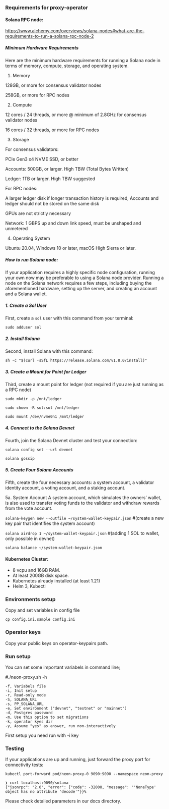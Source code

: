 ### Requirements for proxy-operator

#### Solana RPC node:
https://www.alchemy.com/overviews/solana-nodes#what-are-the-requirements-to-run-a-solana-rpc-node-2

##### Minimum Hardware Requirements
Here are the minimum hardware requirements for running a Solana node in terms of memory, compute, storage, and operating system.

1. Memory

128GB, or more for consensus validator nodes

258GB, or more for RPC nodes

2. Compute

12 cores / 24 threads, or more @ minimum of 2.8GHz for consensus validator nodes

16 cores / 32 threads, or more for RPC nodes

3. Storage

For consensus validators:

PCIe Gen3 x4 NVME SSD, or better

Accounts: 500GB, or larger. High TBW (Total Bytes Written)

Ledger: 1TB or larger. High TBW suggested

For RPC nodes:

A larger ledger disk if longer transaction history is required, Accounts and ledger should not be stored on the same disk

GPUs are not strictly necessary

Network: 1 GBPS up and down link speed,  must be unshaped and unmetered


4. Operating System

Ubuntu 20.04, Windows 10 or later, macOS High Sierra or later.

##### How to run Solana node:

If your application requires a highly specific node configuration, running your own now may be preferable to using a Solana node provider. Running a node on the Solana network requires a few steps, including buying the aforementioned hardware, setting up the server, and creating an account and a Solana wallet.

##### 1. Create a Sol User
First, create a `sol` user with this command from your terminal:

`sudo adduser sol`

##### 2. Install Solana
Second, install Solana with this command:

`sh -c "$(curl -sSfL https://release.solana.com/v1.8.0/install)"`

##### 3. Create a Mount for Point for Ledger
Third, create a mount point for ledger (not required if you are just running as a RPC node)

`sudo mkdir -p /mnt/ledger`

`sudo chown -R sol:sol /mnt/ledger`

`sudo mount /dev/nvme0n1 /mnt/ledger`

##### 4. Connect to the Solana Devnet
Fourth, join the Solana Devnet cluster and test your connection:

`solana config set --url devnet`

`solana gossip`

##### 5. Create Four Solana Accounts
Fifth, create the four necessary accounts: a system account, a validator identity account, a voting account, and a staking account.

5a. System Account
A system account, which simulates the owners’ wallet, is also used to transfer voting funds to the validator and withdraw rewards from the vote account.

`solana-keygen new --outfile ~/system-wallet-keypair.json`  #(create a new key pair that identifies the system account)

`solana airdrop 1 ~/system-wallet-keypair.json` #(adding 1 SOL to wallet, only possible in devnet)

`solana balance ~/system-wallet-keypair.json`

#### Kubernetes Cluster:

- 8 vcpu and 16GB RAM.
- At least 200GB disk space.
- Kubernetes already installed (at least 1.21)
- Helm 3, Kubectl

### Environments setup

Copy and set variables in config file
    
    cp config.ini.sample config.ini



### Operator keys

Copy your public keys on operator-keypairs path.


### Run setup

You can set some important variabels in command line;

#./neon-proxy.sh -h

    -f, Variabels file
    -i, Init setup
    -r, Read-only mode
    -S, SOLANA_URL 
    -s, PP_SOLANA_URL 
    -e, Set environment ("devnet", "testnet" or "mainnet")  
    -d, Postgres password
    -m, Use this option to set migrations
    -k, operator kyes dir
    -y, Assume "yes" as answer, run non-interactively

First setup you need run with -i key

### Testing

If your applications are up and running, just forward the proxy port for connectivity tests:

    kubectl port-forward pod/neon-proxy-0 9090:9090 --namespace neon-proxy
    
    ❯ curl localhost:9090/solana
    {"jsonrpc": "2.0", "error": {"code": -32000, "message": "'NoneType' object has no attribute 'decode'"}}%  
    
Please check detailed parameters in our docs directory.
   


